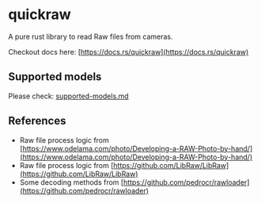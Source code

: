 # quickraw
A pure rust library to read Raw files from cameras.

Checkout docs here: [https://docs.rs/quickraw](https://docs.rs/quickraw)

## Supported models
Please check: [supported-models.md](supported-models.md)

## References
* Raw file process logic from [https://www.odelama.com/photo/Developing-a-RAW-Photo-by-hand/](https://www.odelama.com/photo/Developing-a-RAW-Photo-by-hand/)
* Raw file process logic from [https://github.com/LibRaw/LibRaw](https://github.com/LibRaw/LibRaw)
* Some decoding methods from [https://github.com/pedrocr/rawloader](https://github.com/pedrocr/rawloader)
